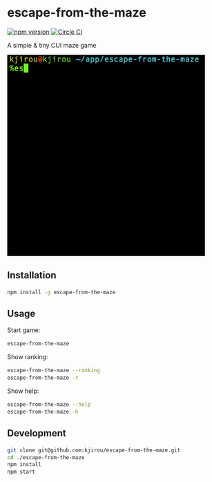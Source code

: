 # escape-from-the-maze

[![npm version](https://badge.fury.io/js/escape-from-the-maze.svg)](http://badge.fury.io/js/escape-from-the-maze)
[![Circle CI](https://circleci.com/gh/kjirou/escape-from-the-maze.svg?style=svg)](https://circleci.com/gh/kjirou/escape-from-the-maze)

A simple &amp; tiny CUI maze game

![](https://raw.githubusercontent.com/kjirou/escape-from-the-maze/master/doc/demo-3.gif)


## Installation

```bash
npm install -g escape-from-the-maze
```


## Usage

Start game:

```bash
escape-from-the-maze
```

Show ranking:

```bash
escape-from-the-maze --ranking
escape-from-the-maze -r
```

Show help:

```bash
escape-from-the-maze --help
escape-from-the-maze -h
```


## Development

```bash
git clone git@github.com:kjirou/escape-from-the-maze.git
cd ./escape-from-the-maze
npm install
npm start
```
